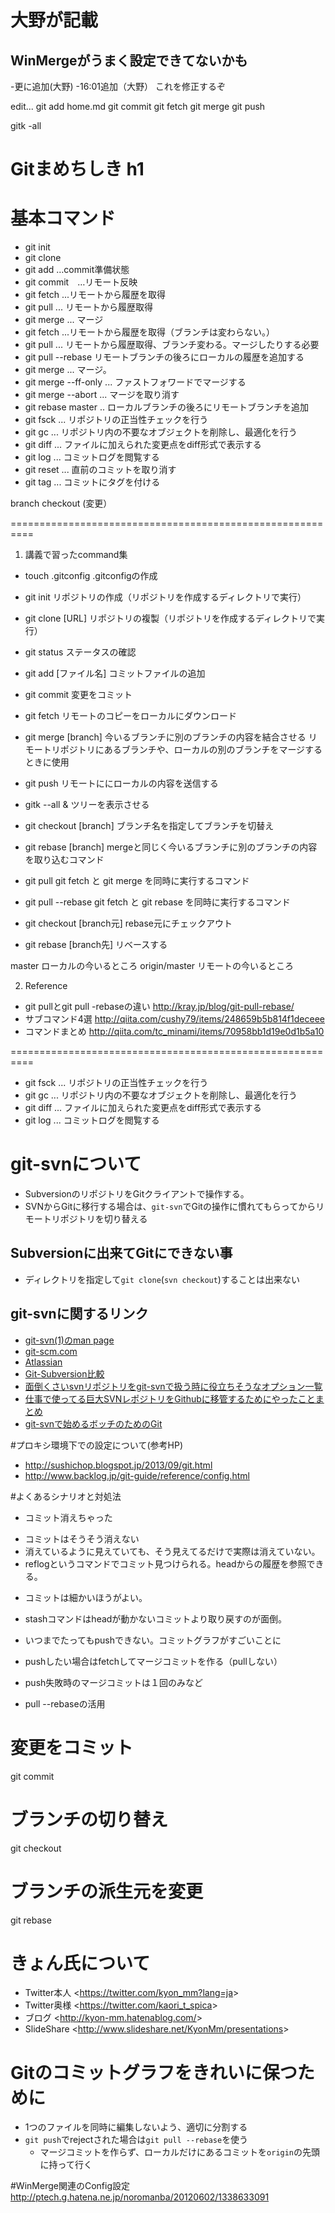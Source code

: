 # 大野が記載
## WinMergeがうまく設定できてないかも
-更に追加(大野)
-16:01追加（大野） これを修正するぞ

edit...
git add home.md
git commit
git fetch
git merge
git push


gitk -all

# Gitまめちしき h1

# 基本コマンド
* git init
* git clone
* git add    …commit準備状態
* git commit　…リモート反映
* git fetch ...リモートから履歴を取得
* git pull ... リモートから履歴取得
* git merge ... マージ
* git fetch ...リモートから履歴を取得（ブランチは変わらない。）
* git pull ... リモートから履歴取得、ブランチ変わる。マージしたりする必要
* git pull --rebase リモートブランチの後ろにローカルの履歴を追加する
* git merge ... マージ。
* git merge --ff-only ... ファストフォワードでマージする
* git merge --abort ... マージを取り消す
* git rebase master .. ローカルブランチの後ろにリモートブランチを追加
* git fsck ... リポジトリの正当性チェックを行う
* git gc ... リポジトリ内の不要なオブジェクトを削除し、最適化を行う
* git diff ... ファイルに加えられた変更点をdiff形式で表示する
* git log ... コミットログを閲覧する
* git reset ... 直前のコミットを取り消す
* git tag ... コミットにタグを付ける


branch
checkout
(変更）

==========================================================
1. 講義で習ったcommand集

 - touch .gitconfig			.gitconfigの作成
 - git init					リポジトリの作成（リポジトリを作成するディレクトリで実行）
 - git clone [URL]			リポジトリの複製（リポジトリを作成するディレクトリで実行）
 - git status				ステータスの確認
 
 - git add [ファイル名]		コミットファイルの追加
 - git commit				変更をコミット
 - git fetch				リモートのコピーをローカルにダウンロード
 - git merge [branch]		今いるブランチに別のブランチの内容を結合させる
 							リモートリポジトリにあるブランチや、ローカルの別のブランチをマージするときに使用
 - git push					リモートににローカルの内容を送信する
 							
 - gitk --all &				ツリーを表示させる
 - git checkout [branch]	ブランチ名を指定してブランチを切替え
 - git rebase [branch]		mergeと同じく今いるブランチに別のブランチの内容を取り込むコマンド

 - git pull					git fetch と git merge を同時に実行するコマンド
 - git pull --rebase		git fetch と git rebase を同時に実行するコマンド
 
 - git checkout [branch元] 	rebase元にチェックアウト
 - git rebase [branch先]	リベースする

 master						ローカルの今いるところ
 origin/master				リモートの今いるところ

2. Reference

 - git pullとgit pull -rebaseの違い
	http://kray.jp/blog/git-pull-rebase/
 - サブコマンド4選
 	http://qiita.com/cushy79/items/248659b5b814f1deceee
 - コマンドまとめ
 	http://qiita.com/tc_minami/items/70958bb1d19e0d1b5a10

==========================================================

* git fsck ... リポジトリの正当性チェックを行う
* git gc ... リポジトリ内の不要なオブジェクトを削除し、最適化を行う
* git diff ... ファイルに加えられた変更点をdiff形式で表示する
* git log ... コミットログを閲覧する


# git-svnについて
* SubversionのリポジトリをGitクライアントで操作する。
* SVNからGitに移行する場合は、```git-svn```でGitの操作に慣れてもらってからリモートリポジトリを切り替える

## Subversionに出来てGitにできない事
* ディレクトリを指定して```git clone```(```svn checkout```)することは出来ない

## git-svnに関するリンク
* [git-svn(1)のman page](https://www.kernel.org/pub/software/scm/git/docs/git-svn.html)
* [git-scm.com](https://git-scm.com/book/ja/v1/Git%E3%81%A8%E3%81%9D%E3%81%AE%E4%BB%96%E3%81%AE%E3%82%B7%E3%82%B9%E3%83%86%E3%83%A0%E3%81%AE%E9%80%A3%E6%90%BA-Git-%E3%81%A8-Subversion)
* [Atlassian](https://www.atlassian.com/ja/git/migration)
* [Git-Subversion比較](http://www.backlog.jp/git-guide/reference/git-svn.html)
* [面倒くさいsvnリポジトリをgit-svnで扱う時に役立ちそうなオプション一覧](http://sinsoku.hatenablog.com/entry/2014/02/26/231918)
* [仕事で使ってる巨大SVNレポジトリをGithubに移管するためにやったことまとめ](http://dqn.sakusakutto.jp/2012/10/svn-git-github-migration.html)
* [git-svnで始めるボッチのためのGit](https://speakerdeck.com/oohira/git-svnteshi-meruhotutifalsetamefalsegit)

#プロキシ環境下での設定について(参考HP)
* http://sushichop.blogspot.jp/2013/09/git.html
* http://www.backlog.jp/git-guide/reference/config.html

#よくあるシナリオと対処法
* コミット消えちゃった
 - コミットはそうそう消えない
 - 消えているように見えていても、そう見えてるだけで実際は消えていない。
 - reflogというコマンドでコミット見つけられる。headからの履歴を参照できる。
* コミットは細かいほうがよい。
 - stashコマンドはheadが動かないコミットより取り戻すのが面倒。
* いつまでたってもpushできない。コミットグラフがすごいことに
 - pushしたい場合はfetchしてマージコミットを作る（pullしない）
* push失敗時のマージコミットは１回のみなど
 - pull --rebaseの活用

# 変更をコミット
 git commit
 
# ブランチの切り替え
 git checkout
 
# ブランチの派生元を変更
 git rebase

# きょん氏について
* Twitter本人 <<https://twitter.com/kyon_mm?lang=ja>>
* Twitter奥様 <<https://twitter.com/kaori_t_spica>>
* ブログ <<http://kyon-mm.hatenablog.com/>>
* SlideShare <<http://www.slideshare.net/KyonMm/presentations>>

# Gitのコミットグラフをきれいに保つために
* 1つのファイルを同時に編集しないよう、適切に分割する
* ```git push```でrejectされた場合は```git pull --rebase```を使う
	* マージコミットを作らず、ローカルだけにあるコミットを```origin```の先頭に持って行く

#WinMerge関連のConfig設定
<http://ptech.g.hatena.ne.jp/noromanba/20120602/1338633091>
